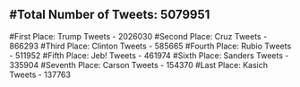 #Total Number of Tweets: 5079951 
---
#First Place: Trump Tweets - 2026030
#Second Place: Cruz Tweets - 866293
#Third Place: Clinton Tweets - 585665
#Fourth Place: Rubio Tweets - 511952
#Fifth Place: Jeb! Tweets - 461974
#Sixth Place: Sanders Tweets - 335904
#Seventh Place: Carson Tweets - 154370
#Last Place: Kasich Tweets - 137763
